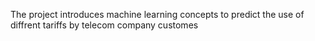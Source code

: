 The project introduces machine learning concepts to predict the use of diffrent tariffs by telecom company customes